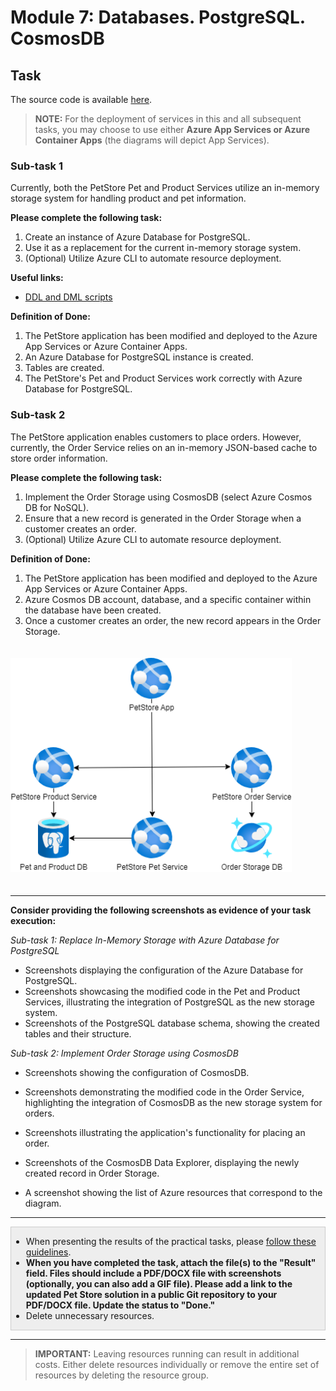 # Module 7: Databases. PostgreSQL. CosmosDB

## Task

The source code is available [here](../../../petstore).

> **NOTE:** For the deployment of services in this and all subsequent tasks, you may choose to use either **Azure App Services or Azure Container Apps** (the diagrams will depict App Services).

### Sub-task 1

Currently, both the PetStore Pet and Product Services utilize an in-memory storage system for handling product and pet information.

**Please complete the following task:**

1. Create an instance of Azure Database for PostgreSQL.
2. Use it as a replacement for the current in-memory storage system.
3. (Optional) Utilize Azure CLI to automate resource deployment.

**Useful links:**

- [DDL and DML scripts](scripts)

**Definition of Done:**

1. The PetStore application has been modified and deployed to the Azure App Services or Azure Container Apps.
2. An Azure Database for PostgreSQL instance is created.
3. Tables are created.
4. The PetStore's Pet and Product Services work correctly with Azure Database for PostgreSQL.

### Sub-task 2

The PetStore application enables customers to place orders. However, currently, the Order Service relies on an in-memory JSON-based cache to store order information.

**Please complete the following task:**

1. Implement the Order Storage using CosmosDB (select Azure Cosmos DB for NoSQL).
2. Ensure that a new record is generated in the Order Storage when a customer creates an order.
3. (Optional) Utilize Azure CLI to automate resource deployment.

**Definition of Done:**

1. The PetStore application has been modified and deployed to the Azure App Services or Azure Container Apps.
2. Azure Cosmos DB account, database, and a specific container within the database have been created.
3. Once a customer creates an order, the new record appears in the Order Storage.

<img src="images/scheme.png" width="450" style="margin: 20px 0; display: inline-block;"/>

<hr>

**Consider providing the following screenshots as evidence of your task execution:**

*Sub-task 1: Replace In-Memory Storage with Azure Database for PostgreSQL*

- Screenshots displaying the configuration of the Azure Database for PostgreSQL.
- Screenshots showcasing the modified code in the Pet and Product Services, illustrating the integration of PostgreSQL as the new storage system.
- Screenshots of the PostgreSQL database schema, showing the created tables and their structure.

*Sub-task 2: Implement Order Storage using CosmosDB*

- Screenshots showing the configuration of CosmosDB.
- Screenshots demonstrating the modified code in the Order Service, highlighting the integration of CosmosDB as the new storage system for orders.
- Screenshots illustrating the application's functionality for placing an order.
- Screenshots of the CosmosDB Data Explorer, displaying the newly created record in Order Storage.

- A screenshot showing the list of Azure resources that correspond to the diagram.

<hr>

<div style="border: 1px solid #ccc; background-color: #eee;">
  <ul>
    <li>When presenting the results of the practical tasks, please <a href="../common/presenting-results/presenting-results.md">follow these guidelines</a>.</li>
    <li><strong>When you have completed the task, attach the file(s) to the "Result" field. Files should include a PDF/DOCX file with screenshots (optionally, you can also add a GIF file). Please add a link to the updated Pet Store solution in a public Git repository to your PDF/DOCX file. Update the status to "Done."</strong></li>
    <li>Delete unnecessary resources.</li>
  </ul>
</div>
<hr>

>**IMPORTANT:** Leaving resources running can result in additional costs. Either delete resources individually or remove the entire set of resources by deleting the resource group.
